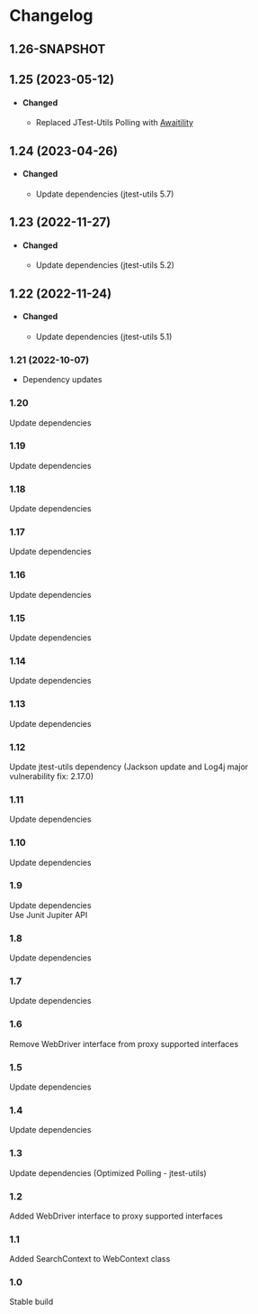 # Changelog

## 1.26-SNAPSHOT

## 1.25 (2023-05-12)
- #### Changed
  - Replaced JTest-Utils Polling with  [Awaitility](https://github.com/awaitility/awaitility)

## 1.24 (2023-04-26)
- #### Changed
  - Update dependencies (jtest-utils 5.7)

## 1.23 (2022-11-27)
- #### Changed
  - Update dependencies (jtest-utils 5.2)

## 1.22 (2022-11-24)
- #### Changed
    - Update dependencies (jtest-utils 5.1)

### 1.21 (2022-10-07)
- Dependency updates

### 1.20  
Update dependencies  

### 1.19
Update dependencies  

### 1.18
Update dependencies  

### 1.17
Update dependencies  

### 1.16
Update dependencies  

### 1.15
Update dependencies  

### 1.14
Update dependencies  

### 1.13
Update dependencies  

### 1.12
Update jtest-utils dependency (Jackson update and Log4j major vulnerability fix: 2.17.0)  

### 1.11
Update dependencies  

### 1.10
Update dependencies  

### 1.9
Update dependencies  
Use Junit Jupiter API  

### 1.8
Update dependencies  

### 1.7
Update dependencies  

### 1.6
Remove WebDriver interface from proxy supported interfaces  

### 1.5
Update dependencies  

### 1.4
Update dependencies  

### 1.3
Update dependencies (Optimized Polling - jtest-utils)  

### 1.2
Added WebDriver interface to proxy supported interfaces  

### 1.1
Added SearchContext to WebContext class  

### 1.0
Stable build  
